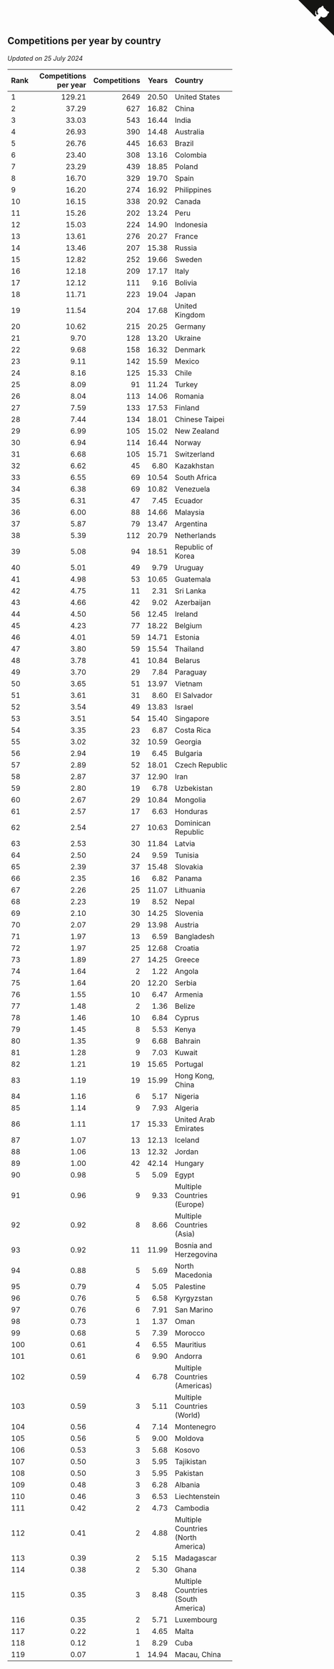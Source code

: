 ## Competitions per year by country

*Updated on 25 July 2024*

| Rank | Competitions per year | Competitions | Years | Country |
| :--- | ---: | ---: | ---: | :--- |
| 1 | 129.21 | 2649 | 20.50 | United States |
| 2 | 37.29 | 627 | 16.82 | China |
| 3 | 33.03 | 543 | 16.44 | India |
| 4 | 26.93 | 390 | 14.48 | Australia |
| 5 | 26.76 | 445 | 16.63 | Brazil |
| 6 | 23.40 | 308 | 13.16 | Colombia |
| 7 | 23.29 | 439 | 18.85 | Poland |
| 8 | 16.70 | 329 | 19.70 | Spain |
| 9 | 16.20 | 274 | 16.92 | Philippines |
| 10 | 16.15 | 338 | 20.92 | Canada |
| 11 | 15.26 | 202 | 13.24 | Peru |
| 12 | 15.03 | 224 | 14.90 | Indonesia |
| 13 | 13.61 | 276 | 20.27 | France |
| 14 | 13.46 | 207 | 15.38 | Russia |
| 15 | 12.82 | 252 | 19.66 | Sweden |
| 16 | 12.18 | 209 | 17.17 | Italy |
| 17 | 12.12 | 111 | 9.16 | Bolivia |
| 18 | 11.71 | 223 | 19.04 | Japan |
| 19 | 11.54 | 204 | 17.68 | United Kingdom |
| 20 | 10.62 | 215 | 20.25 | Germany |
| 21 | 9.70 | 128 | 13.20 | Ukraine |
| 22 | 9.68 | 158 | 16.32 | Denmark |
| 23 | 9.11 | 142 | 15.59 | Mexico |
| 24 | 8.16 | 125 | 15.33 | Chile |
| 25 | 8.09 | 91 | 11.24 | Turkey |
| 26 | 8.04 | 113 | 14.06 | Romania |
| 27 | 7.59 | 133 | 17.53 | Finland |
| 28 | 7.44 | 134 | 18.01 | Chinese Taipei |
| 29 | 6.99 | 105 | 15.02 | New Zealand |
| 30 | 6.94 | 114 | 16.44 | Norway |
| 31 | 6.68 | 105 | 15.71 | Switzerland |
| 32 | 6.62 | 45 | 6.80 | Kazakhstan |
| 33 | 6.55 | 69 | 10.54 | South Africa |
| 34 | 6.38 | 69 | 10.82 | Venezuela |
| 35 | 6.31 | 47 | 7.45 | Ecuador |
| 36 | 6.00 | 88 | 14.66 | Malaysia |
| 37 | 5.87 | 79 | 13.47 | Argentina |
| 38 | 5.39 | 112 | 20.79 | Netherlands |
| 39 | 5.08 | 94 | 18.51 | Republic of Korea |
| 40 | 5.01 | 49 | 9.79 | Uruguay |
| 41 | 4.98 | 53 | 10.65 | Guatemala |
| 42 | 4.75 | 11 | 2.31 | Sri Lanka |
| 43 | 4.66 | 42 | 9.02 | Azerbaijan |
| 44 | 4.50 | 56 | 12.45 | Ireland |
| 45 | 4.23 | 77 | 18.22 | Belgium |
| 46 | 4.01 | 59 | 14.71 | Estonia |
| 47 | 3.80 | 59 | 15.54 | Thailand |
| 48 | 3.78 | 41 | 10.84 | Belarus |
| 49 | 3.70 | 29 | 7.84 | Paraguay |
| 50 | 3.65 | 51 | 13.97 | Vietnam |
| 51 | 3.61 | 31 | 8.60 | El Salvador |
| 52 | 3.54 | 49 | 13.83 | Israel |
| 53 | 3.51 | 54 | 15.40 | Singapore |
| 54 | 3.35 | 23 | 6.87 | Costa Rica |
| 55 | 3.02 | 32 | 10.59 | Georgia |
| 56 | 2.94 | 19 | 6.45 | Bulgaria |
| 57 | 2.89 | 52 | 18.01 | Czech Republic |
| 58 | 2.87 | 37 | 12.90 | Iran |
| 59 | 2.80 | 19 | 6.78 | Uzbekistan |
| 60 | 2.67 | 29 | 10.84 | Mongolia |
| 61 | 2.57 | 17 | 6.63 | Honduras |
| 62 | 2.54 | 27 | 10.63 | Dominican Republic |
| 63 | 2.53 | 30 | 11.84 | Latvia |
| 64 | 2.50 | 24 | 9.59 | Tunisia |
| 65 | 2.39 | 37 | 15.48 | Slovakia |
| 66 | 2.35 | 16 | 6.82 | Panama |
| 67 | 2.26 | 25 | 11.07 | Lithuania |
| 68 | 2.23 | 19 | 8.52 | Nepal |
| 69 | 2.10 | 30 | 14.25 | Slovenia |
| 70 | 2.07 | 29 | 13.98 | Austria |
| 71 | 1.97 | 13 | 6.59 | Bangladesh |
| 72 | 1.97 | 25 | 12.68 | Croatia |
| 73 | 1.89 | 27 | 14.25 | Greece |
| 74 | 1.64 | 2 | 1.22 | Angola |
| 75 | 1.64 | 20 | 12.20 | Serbia |
| 76 | 1.55 | 10 | 6.47 | Armenia |
| 77 | 1.48 | 2 | 1.36 | Belize |
| 78 | 1.46 | 10 | 6.84 | Cyprus |
| 79 | 1.45 | 8 | 5.53 | Kenya |
| 80 | 1.35 | 9 | 6.68 | Bahrain |
| 81 | 1.28 | 9 | 7.03 | Kuwait |
| 82 | 1.21 | 19 | 15.65 | Portugal |
| 83 | 1.19 | 19 | 15.99 | Hong Kong, China |
| 84 | 1.16 | 6 | 5.17 | Nigeria |
| 85 | 1.14 | 9 | 7.93 | Algeria |
| 86 | 1.11 | 17 | 15.33 | United Arab Emirates |
| 87 | 1.07 | 13 | 12.13 | Iceland |
| 88 | 1.06 | 13 | 12.32 | Jordan |
| 89 | 1.00 | 42 | 42.14 | Hungary |
| 90 | 0.98 | 5 | 5.09 | Egypt |
| 91 | 0.96 | 9 | 9.33 | Multiple Countries (Europe) |
| 92 | 0.92 | 8 | 8.66 | Multiple Countries (Asia) |
| 93 | 0.92 | 11 | 11.99 | Bosnia and Herzegovina |
| 94 | 0.88 | 5 | 5.69 | North Macedonia |
| 95 | 0.79 | 4 | 5.05 | Palestine |
| 96 | 0.76 | 5 | 6.58 | Kyrgyzstan |
| 97 | 0.76 | 6 | 7.91 | San Marino |
| 98 | 0.73 | 1 | 1.37 | Oman |
| 99 | 0.68 | 5 | 7.39 | Morocco |
| 100 | 0.61 | 4 | 6.55 | Mauritius |
| 101 | 0.61 | 6 | 9.90 | Andorra |
| 102 | 0.59 | 4 | 6.78 | Multiple Countries (Americas) |
| 103 | 0.59 | 3 | 5.11 | Multiple Countries (World) |
| 104 | 0.56 | 4 | 7.14 | Montenegro |
| 105 | 0.56 | 5 | 9.00 | Moldova |
| 106 | 0.53 | 3 | 5.68 | Kosovo |
| 107 | 0.50 | 3 | 5.95 | Tajikistan |
| 108 | 0.50 | 3 | 5.95 | Pakistan |
| 109 | 0.48 | 3 | 6.28 | Albania |
| 110 | 0.46 | 3 | 6.53 | Liechtenstein |
| 111 | 0.42 | 2 | 4.73 | Cambodia |
| 112 | 0.41 | 2 | 4.88 | Multiple Countries (North America) |
| 113 | 0.39 | 2 | 5.15 | Madagascar |
| 114 | 0.38 | 2 | 5.30 | Ghana |
| 115 | 0.35 | 3 | 8.48 | Multiple Countries (South America) |
| 116 | 0.35 | 2 | 5.71 | Luxembourg |
| 117 | 0.22 | 1 | 4.65 | Malta |
| 118 | 0.12 | 1 | 8.29 | Cuba |
| 119 | 0.07 | 1 | 14.94 | Macau, China |


<a href="https://github.com/JustinTimeCuber/wca_statistics" class="github-corner" aria-label="View source on Github"><svg width="80" height="80" viewBox="0 0 250 250" style="fill:#151513; color:#fff; position: absolute; top: 0; border: 0; right: 0;" aria-hidden="true"><path d="M0,0 L115,115 L130,115 L142,142 L250,250 L250,0 Z"></path><path d="M128.3,109.0 C113.8,99.7 119.0,89.6 119.0,89.6 C122.0,82.7 120.5,78.6 120.5,78.6 C119.2,72.0 123.4,76.3 123.4,76.3 C127.3,80.9 125.5,87.3 125.5,87.3 C122.9,97.6 130.6,101.9 134.4,103.2" fill="currentColor" style="transform-origin: 130px 106px;" class="octo-arm"></path><path d="M115.0,115.0 C114.9,115.1 118.7,116.5 119.8,115.4 L133.7,101.6 C136.9,99.2 139.9,98.4 142.2,98.6 C133.8,88.0 127.5,74.4 143.8,58.0 C148.5,53.4 154.0,51.2 159.7,51.0 C160.3,49.4 163.2,43.6 171.4,40.1 C171.4,40.1 176.1,42.5 178.8,56.2 C183.1,58.6 187.2,61.8 190.9,65.4 C194.5,69.0 197.7,73.2 200.1,77.6 C213.8,80.2 216.3,84.9 216.3,84.9 C212.7,93.1 206.9,96.0 205.4,96.6 C205.1,102.4 203.0,107.8 198.3,112.5 C181.9,128.9 168.3,122.5 157.7,114.1 C157.9,116.9 156.7,120.9 152.7,124.9 L141.0,136.5 C139.8,137.7 141.6,141.9 141.8,141.8 Z" fill="currentColor" class="octo-body"></path></svg></a><style>.github-corner:hover .octo-arm{animation:octocat-wave 560ms ease-in-out}@keyframes octocat-wave{0%,100%{transform:rotate(0)}20%,60%{transform:rotate(-25deg)}40%,80%{transform:rotate(10deg)}}@media (max-width:500px){.github-corner:hover .octo-arm{animation:none}.github-corner .octo-arm{animation:octocat-wave 560ms ease-in-out}}</style>
